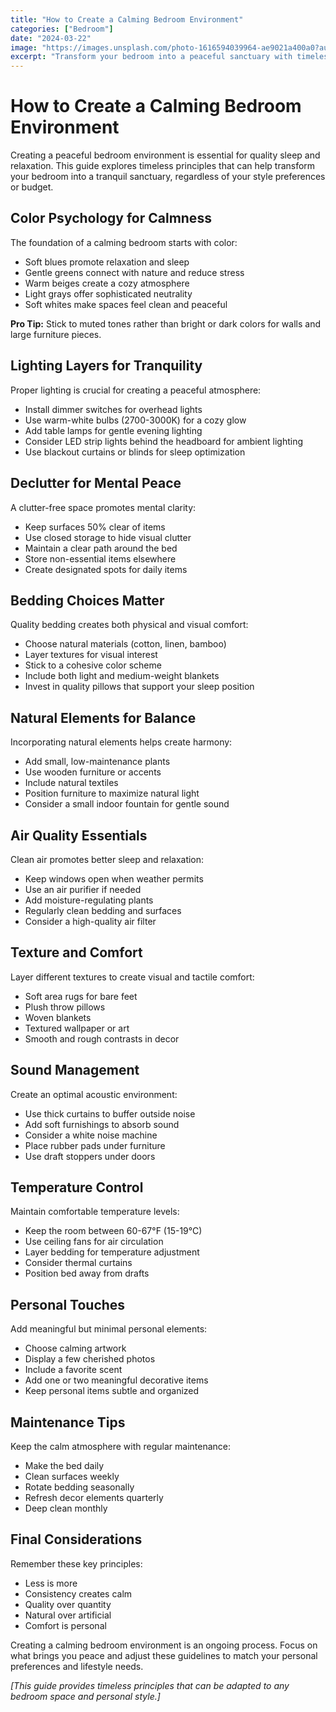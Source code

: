 ```yaml
---
title: "How to Create a Calming Bedroom Environment"
categories: ["Bedroom"]
date: "2024-03-22"
image: "https://images.unsplash.com/photo-1616594039964-ae9021a400a0?auto=format&fit=crop&q=80&w=1920"
excerpt: "Transform your bedroom into a peaceful sanctuary with timeless design principles, from color psychology to practical organization tips."
---
```


# How to Create a Calming Bedroom Environment

Creating a peaceful bedroom environment is essential for quality sleep and relaxation. This guide explores timeless principles that can help transform your bedroom into a tranquil sanctuary, regardless of your style preferences or budget.

## Color Psychology for Calmness

The foundation of a calming bedroom starts with color:
- Soft blues promote relaxation and sleep
- Gentle greens connect with nature and reduce stress
- Warm beiges create a cozy atmosphere
- Light grays offer sophisticated neutrality
- Soft whites make spaces feel clean and peaceful

**Pro Tip:** Stick to muted tones rather than bright or dark colors for walls and large furniture pieces.

## Lighting Layers for Tranquility

Proper lighting is crucial for creating a peaceful atmosphere:
- Install dimmer switches for overhead lights
- Use warm-white bulbs (2700-3000K) for a cozy glow
- Add table lamps for gentle evening lighting
- Consider LED strip lights behind the headboard for ambient lighting
- Use blackout curtains or blinds for sleep optimization

## Declutter for Mental Peace

A clutter-free space promotes mental clarity:
- Keep surfaces 50% clear of items
- Use closed storage to hide visual clutter
- Maintain a clear path around the bed
- Store non-essential items elsewhere
- Create designated spots for daily items

## Bedding Choices Matter

Quality bedding creates both physical and visual comfort:
- Choose natural materials (cotton, linen, bamboo)
- Layer textures for visual interest
- Stick to a cohesive color scheme
- Include both light and medium-weight blankets
- Invest in quality pillows that support your sleep position

## Natural Elements for Balance

Incorporating natural elements helps create harmony:
- Add small, low-maintenance plants
- Use wooden furniture or accents
- Include natural textiles
- Position furniture to maximize natural light
- Consider a small indoor fountain for gentle sound

## Air Quality Essentials

Clean air promotes better sleep and relaxation:
- Keep windows open when weather permits
- Use an air purifier if needed
- Add moisture-regulating plants
- Regularly clean bedding and surfaces
- Consider a high-quality air filter

## Texture and Comfort

Layer different textures to create visual and tactile comfort:
- Soft area rugs for bare feet
- Plush throw pillows
- Woven blankets
- Textured wallpaper or art
- Smooth and rough contrasts in decor

## Sound Management

Create an optimal acoustic environment:
- Use thick curtains to buffer outside noise
- Add soft furnishings to absorb sound
- Consider a white noise machine
- Place rubber pads under furniture
- Use draft stoppers under doors

## Temperature Control

Maintain comfortable temperature levels:
- Keep the room between 60-67°F (15-19°C)
- Use ceiling fans for air circulation
- Layer bedding for temperature adjustment
- Consider thermal curtains
- Position bed away from drafts

## Personal Touches

Add meaningful but minimal personal elements:
- Choose calming artwork
- Display a few cherished photos
- Include a favorite scent
- Add one or two meaningful decorative items
- Keep personal items subtle and organized

## Maintenance Tips

Keep the calm atmosphere with regular maintenance:
- Make the bed daily
- Clean surfaces weekly
- Rotate bedding seasonally
- Refresh decor elements quarterly
- Deep clean monthly

## Final Considerations

Remember these key principles:
- Less is more
- Consistency creates calm
- Quality over quantity
- Natural over artificial
- Comfort is personal

Creating a calming bedroom environment is an ongoing process. Focus on what brings you peace and adjust these guidelines to match your personal preferences and lifestyle needs.

*[This guide provides timeless principles that can be adapted to any bedroom space and personal style.]*
